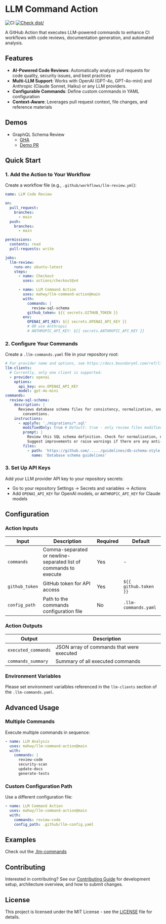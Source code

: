 # LLM Command Action

![CI](https://github.com/actions/typescript-action/actions/workflows/ci.yml/badge.svg)
[![Check dist/](https://github.com/actions/typescript-action/actions/workflows/check-dist.yml/badge.svg)](https://github.com/actions/typescript-action/actions/workflows/check-dist.yml)

A GitHub Action that executes LLM-powered commands to enhance CI workflows with
code reviews, documentation generation, and automated analysis.

## Features

- **AI-Powered Code Reviews**: Automatically analyze pull requests for code
  quality, security issues, and best practices
- **Multi-LLM Support**: Works with OpenAI (GPT-4o, GPT-4o-mini) and Anthropic
  (Claude Sonnet, Haiku) or any LLM providers.
- **Configurable Commands**: Define custom commands in YAML configuration
- **Context-Aware**: Leverages pull request context, file changes, and reference
  materials

## Demos

- GraphQL Schema Review
  - [GHA](https://github.com/mahwy/llm-command-action/blob/main/.github/workflows/demo-ci.yml)
  - [Demo PR](https://github.com/mahwy/llm-command-action/pull/10)

## Quick Start

### 1. Add the Action to Your Workflow

Create a workflow file (e.g., `.github/workflows/llm-review.yml`):

```yaml
name: LLM Code Review

on:
  pull_request:
    branches:
      - main
  push:
    branches:
      - main

permissions:
  contents: read
  pull-requests: write

jobs:
  llm-review:
    runs-on: ubuntu-latest
    steps:
      - name: Checkout
        uses: actions/checkout@v4

      - name: LLM Command Action
        uses: mahwy/llm-command-action@main
        with:
          commands: |
            review-sql-schema
          github_token: ${{ secrets.GITHUB_TOKEN }}
        env:
          OPENAI_API_KEY: ${{ secrets.OPENAI_API_KEY }}
          # OR use Anthropic
          # ANTHROPIC_API_KEY: ${{ secrets.ANTHROPIC_API_KEY }}
```

### 2. Configure Your Commands

Create a `.llm-commands.yaml` file in your repository root:

```yaml
# For provider name and options, see https://docs.boundaryml.com/ref/llm-client-providers/overview
llm-clients:
  # Currently, only one client is supported.
  - provider: openai
    options:
      api_key: env.OPENAI_API_KEY
      model: gpt-4o-mini
commands:
  review-sql-schema:
    description: |
      Reviews database schema files for consistency, normalization, and naming
        conventions.
    instructions:
      - applyTo: './migrations/*.sql'
        modifiedOnly: true # Default: true - only review files modified in PR
        prompt: |
          Review this SQL schema definition. Check for normalization, naming conventions, and indexing.
          Suggest improvements or raise warnings if there are any anti-patterns.
        files:
          - path: 'https://github.com/...../guidelines/db-schema-style.md'
            name: 'Database schema guidelines'
```

### 3. Set Up API Keys

Add your LLM provider API key to your repository secrets:

- Go to your repository Settings → Secrets and variables → Actions
- Add `OPENAI_API_KEY` for OpenAI models, or `ANTHROPIC_API_KEY` for Claude
  models

## Configuration

### Action Inputs

| Input          | Description                                                      | Required | Default               |
| -------------- | ---------------------------------------------------------------- | -------- | --------------------- |
| `commands`     | Comma-separated or newline-separated list of commands to execute | Yes      | -                     |
| `github_token` | GitHub token for API access                                      | Yes      | `${{ github.token }}` |
| `config_path`  | Path to the commands configuration file                          | No       | `.llm-commands.yaml`  |

### Action Outputs

| Output              | Description                               |
| ------------------- | ----------------------------------------- |
| `executed_commands` | JSON array of commands that were executed |
| `commands_summary`  | Summary of all executed commands          |

### Environment Variables

Please set environment varialbles referenced in the `llm-clients` section of the
`.llm-commands.yaml`.

## Advanced Usage

### Multiple Commands

Execute multiple commands in sequence:

```yaml
- name: LLM Analysis
  uses: mahwy/llm-command-action@main
  with:
    commands: |
      review-code
      security-scan
      update-docs
      generate-tests
```

### Custom Configuration Path

Use a different configuration file:

```yaml
- name: LLM Command Action
  uses: mahwy/llm-command-action@main
  with:
    commands: review-code
    config_path: .github/llm-config.yaml
```

## Examples

Check out the [.llm-commands](/.llm-commands.yaml)

## Contributing

Interested in contributing? See our [Contributing Guide](CONTRIBUTION.md) for
development setup, architecture overview, and how to submit changes.

## License

This project is licensed under the MIT License - see the [LICENSE](LICENSE) file
for details.
